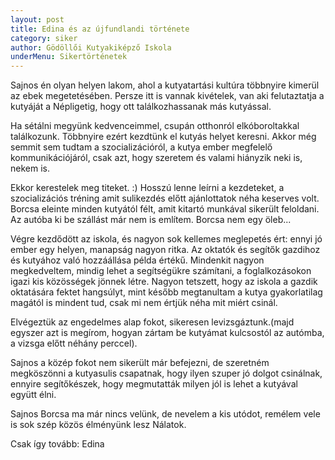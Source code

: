 ```yaml
---
layout: post
title: Edina és az újfundlandi története
category: siker
author: Gödöllői Kutyakiképző Iskola
underMenu: Sikertörténetek
---
```


Sajnos én olyan helyen lakom, ahol a kutyatartási kultúra többnyire kimerül az ebek megetetésében. Persze itt is vannak kivételek, van aki felutaztatja a kutyáját a Népligetig, hogy ott találkozhassanak más kutyással.

<!--more-->

Ha sétálni megyünk kedvenceimmel, csupán otthonról elkóboroltakkal találkozunk. Többnyire ezért kezdtünk el kutyás helyet keresni. Akkor még semmit sem tudtam a szocializációról, a kutya ember megfelelő kommunikációjáról, csak azt, hogy szeretem és valami hiányzik neki is, nekem is.

Ekkor kerestelek meg titeket. :)  Hosszú lenne leírni a kezdeteket, a szocializációs tréning amit sulikezdés előtt ajánlottatok néha keserves volt. Borcsa eleinte minden kutyától félt, amit kitartó munkával sikerült feloldani. Az autóba ki be szállást már nem is említem. Borcsa nem egy öleb...

Végre kezdődött az iskola, és nagyon sok kellemes meglepetés ért: ennyi jó ember egy helyen, manapság nagyon ritka. Az oktatók és segítők gazdihoz és kutyához való hozzáállása példa értékű. Mindenkit nagyon megkedveltem, mindig lehet a segítségükre számítani, a foglalkozásokon igazi kis közösségek jönnek létre. Nagyon tetszett, hogy az iskola a gazdik oktatására fektet hangsúlyt, mint később megtanultam a kutya gyakorlatilag magától is mindent tud, csak mi nem értjük néha mit miért csinál.

Elvégeztük az engedelmes alap fokot, sikeresen levizsgáztunk.(majd egyszer azt is megírom, hogyan zártam be kutyámat kulcsostól az autómba, a vizsga előtt néhány perccel).

Sajnos a közép fokot nem sikerült már befejezni, de szeretném megköszönni a kutyasulis csapatnak, hogy ilyen szuper jó dolgot csinálnak, ennyire segítőkészek, hogy megmutatták milyen jól is lehet a kutyával együtt élni.

Sajnos Borcsa ma már nincs velünk, de  nevelem a kis utódot, remélem vele is sok szép közös élményünk lesz Nálatok.

Csak így tovább: Edina